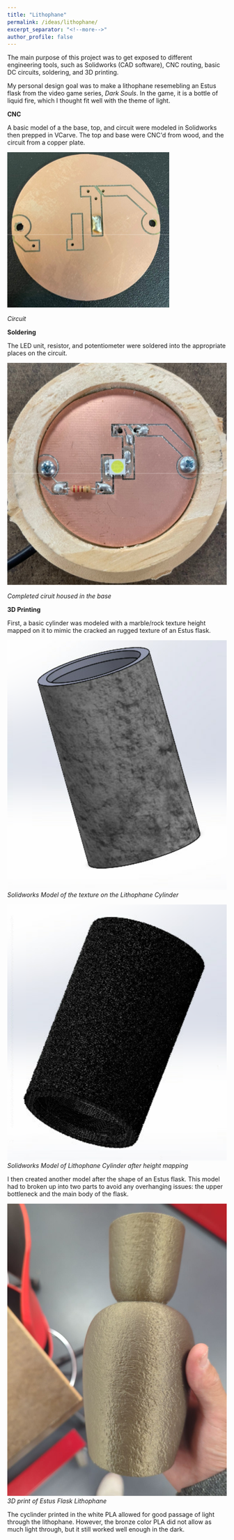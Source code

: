 ```yaml
---
title: "Lithophane"
permalink: /ideas/lithophane/
excerpt_separator: "<!--more-->"
author_profile: false
---
```


The main purpose of this project was to get exposed to different engineering tools, such as Solidworks (CAD software), CNC routing, basic DC circuits, soldering, and 3D printing.

My personal design goal was to make a lithophane resemebling an Estus flask from the video game series, *Dark Souls*. In the game, it is a bottle of liquid fire, which I thought fit well with the theme of light.

**CNC**

A basic model of a the base, top, and circuit were modeled in Solidworks then prepped in VCarve. The top and base were CNC'd from wood, and the circuit from a copper plate.

![circuit](/assets/images/circuit.png)

*Circuit*

**Soldering**

The LED unit, resistor, and potentiometer were soldered into the appropriate places on the circuit.

![lithobase](/assets/images/lithobase.png)

*Completed ciruit housed in the base*

**3D Printing**

First, a basic cylinder was modeled with a marble/rock texture height mapped on it to mimic the cracked an rugged texture of an Estus flask.

![lithoheightmap](/assets/images/lithoheightmap.png)
*Solidworks Model of the texture on the Lithophane Cylinder*

![lithocylinder](/assets/images/lithocylinder.png)
*Solidworks Model of Lithophane Cylinder after height mapping*

I then created another model after the shape of an Estus flask. This model had to broken up into two parts to avoid any overhanging issues: the upper bottleneck and the main body of the flask. 

![estuslitho](/assets/images/estuslitho.jpg)
*3D print of Estus Flask Lithophane*

The cyclinder printed in the white PLA allowed for good passage of light through the lithophane. However, the bronze color PLA did not allow as much light through, but it still worked well enough in the dark.



